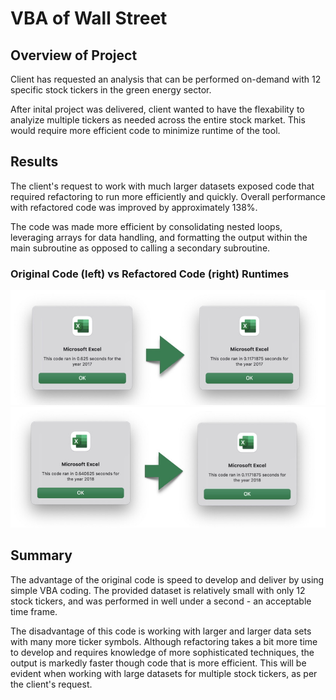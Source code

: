 # VBA of Wall Street


## Overview of Project
Client has requested an analysis that can be performed on-demand with 12 specific stock tickers in the green energy sector.

After inital project was delivered, client wanted to have the flexability to analyize multiple tickers as needed across the entire stock market. This would require more efficient code to minimize runtime of the tool.

## Results
The client's request to work with much larger datasets exposed code that required refactoring to run more efficiently and quickly. Overall performance with refactored code was improved by approximately 138%.

The code was made more efficient by consolidating nested loops, leveraging arrays for data handling, and formatting the output within the main subroutine as opposed to calling a secondary subroutine.

### Original Code (left) vs Refactored Code (right) Runtimes
![2017](Resources/VBA_Challenge_2017.png)
![2018](Resources/VBA_Challenge_2018.png)

## Summary
The advantage of the original code is speed to develop and deliver by using simple VBA coding. The provided dataset is relatively small with only 12 stock tickers, and was performed in well under a second - an acceptable time frame.

The disadvantage of this code is working with larger and larger data sets with many more ticker symbols. Although refactoring takes a bit more time to develop and requires knowledge of more sophisticated techniques, the output is markedly faster though code that is more efficient. This will be evident when working with large datasets for multiple stock tickers, as per the client's request.
